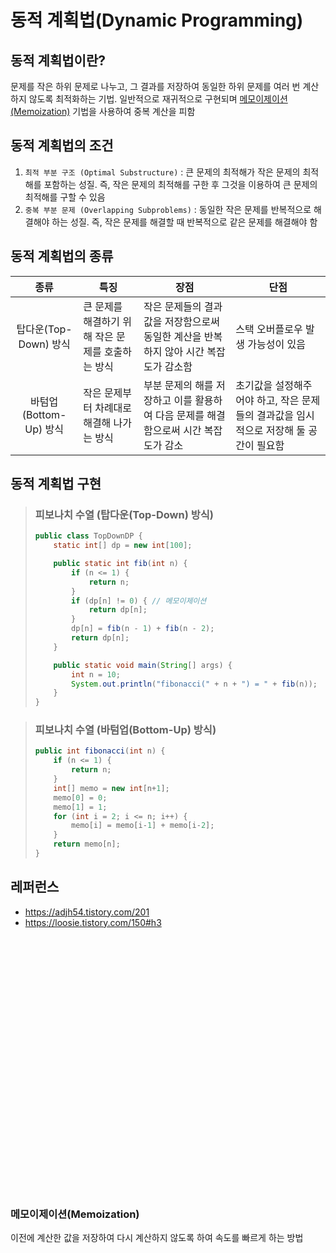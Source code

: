 # 동적 계획법(Dynamic Programming)

## 동적 계획법이란?
문제를 작은 하위 문제로 나누고, 그 결과를 저장하여 동일한 하위 문제를 여러 번 계산하지 않도록 최적화하는 기법. 일반적으로 재귀적으로 구현되며 [메모이제이션(Memoization)](#메모이제이션memoization) 기법을 사용하여 중복 계산을 피함

## 동적 계획법의 조건
1. `최적 부분 구조 (Optimal Substructure)` : 큰 문제의 최적해가 작은 문제의 최적해를 포함하는 성질. 즉, 작은 문제의 최적해를 구한 후 그것을 이용하여 큰 문제의 최적해를 구할 수 있음
2. `중복 부분 문제 (Overlapping Subproblems)` : 동일한 작은 문제를 반복적으로 해결해야 하는 성질. 즉, 작은 문제를 해결할 때 반복적으로 같은 문제를 해결해야 함

## 동적 계획법의 종류
|종류|특징|장점|단점|
|:-:|-|-|-|
|탑다운(Top-Down) 방식|큰 문제를 해결하기 위해 작은 문제를 호출하는 방식|작은 문제들의 결과값을 저장함으로써 동일한 계산을 반복하지 않아 시간 복잡도가 감소함|스택 오버플로우 발생 가능성이 있음|
|바텀업(Bottom-Up) 방식|작은 문제부터 차례대로 해결해 나가는 방식|부분 문제의 해를 저장하고 이를 활용하여 다음 문제를 해결함으로써 시간 복잡도가 감소|초기값을 설정해주어야 하고, 작은 문제들의 결과값을 임시적으로 저장해 둘 공간이 필요함|

## 동적 계획법 구현

> ### 피보나치 수열 (탑다운(Top-Down) 방식)
> ```java
> public class TopDownDP {
>     static int[] dp = new int[100];
> 
>     public static int fib(int n) {
>         if (n <= 1) {
>             return n;
>         }
>         if (dp[n] != 0) { // 메모이제이션
>             return dp[n];
>         }
>         dp[n] = fib(n - 1) + fib(n - 2);
>         return dp[n];
>     }
> 
>     public static void main(String[] args) {
>         int n = 10;
>         System.out.println("fibonacci(" + n + ") = " + fib(n));
>     }
> }
> ```

> ### 피보나치 수열 (바텀업(Bottom-Up) 방식)
> ```java
> public int fibonacci(int n) {
>     if (n <= 1) {
>         return n;
>     }
>     int[] memo = new int[n+1];
>     memo[0] = 0;
>     memo[1] = 1;
>     for (int i = 2; i <= n; i++) {
>         memo[i] = memo[i-1] + memo[i-2];
>     }
>     return memo[n];
> }
> ```

## 레퍼런스
- https://adjh54.tistory.com/201
- https://loosie.tistory.com/150#h3

<br/>
<br/>
<br/>
<br/>
<br/>
<br/>
<br/>
<br/>
<br/>
<br/>
<br/>
<br/>
<br/>
<br/>
<br/>
<br/>
<br/>
<br/>
<br/>
<br/>
<br/>
<br/>
<br/>
<br/>

### 메모이제이션(Memoization)
이전에 계산한 값을 저장하여 다시 계산하지 않도록 하여 속도를 빠르게 하는 방법